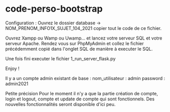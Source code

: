 # code-perso-bootstrap
Configuration :
Ouvrez  le dossier database -> NOM_PRENOM_INFO1X_SUJET_104_2021 copier tout le code de ce fichier.

Ouvrez Xampp ou Wamp ou Uwamp... et lancez votre serveur SQL et votre serveur Apache. Rendez vous sur PhpMyAdmin et collez le fichier précédemment copié dans l'onglet SQL de manière à executer le SQL.

Une fois fini executer le fichier 1_run_server_flask.py

Enjoy !

Il y a un compte admin existant de base :
nom_utilisateur : admin
password : admin2021

Petite précision
Pour le moment il n'y a que la partie création de compte, login et logout, compte et update de compte qui sont fonctionnels. Des nouvelles fonctionnalités seront disponible d'ici peu.
